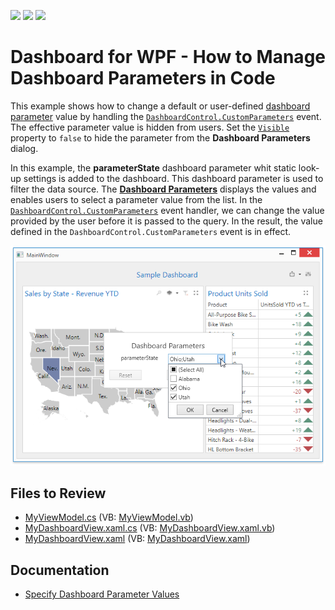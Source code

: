 <!-- default badges list -->
![](https://img.shields.io/endpoint?url=https://codecentral.devexpress.com/api/v1/VersionRange/134282817/22.2.2%2B)
[![](https://img.shields.io/badge/Open_in_DevExpress_Support_Center-FF7200?style=flat-square&logo=DevExpress&logoColor=white)](https://supportcenter.devexpress.com/ticket/details/T830592)
[![](https://img.shields.io/badge/📖_How_to_use_DevExpress_Examples-e9f6fc?style=flat-square)](https://docs.devexpress.com/GeneralInformation/403183)
<!-- default badges end -->

# Dashboard for WPF - How to Manage Dashboard Parameters in Code 

This example shows how to change a default or user-defined [dashboard parameter](https://docs.devexpress.com/Dashboard/400012) value by handling the [`DashboardControl.CustomParameters`](https://docs.devexpress.com/Dashboard/DevExpress.DashboardWpf.DashboardControl.CustomParameters) event. The effective parameter value is hidden from users. Set the [`Visible`](https://docs.devexpress.com/Dashboard/DevExpress.DashboardCommon.DashboardParameter.Visible) property to `false` to hide the parameter from the **Dashboard Parameters** dialog.

In this example, the **parameterState** dashboard parameter whit static look-up settings is added to the dashboard. This dashboard parameter is used to filter the data source. The [**Dashboard Parameters**](https://docs.devexpress.com/Dashboard/400012) displays the values and enables users to select a parameter value from the list. In the [`DashboardControl.CustomParameters`](https://docs.devexpress.com/Dashboard/DevExpress.DashboardWpf.DashboardControl.CustomParameters) event handler, we can change the value provided by the user before it is passed to the query.
In the result, the value defined in the `DashboardControl.CustomParameters` event is in effect.

![Dashboard Parameter Dialog](./images/wpf-dashboard-how-to-manage-dashboard-parameters-in-code.png)

## Files to Review

* [MyViewModel.cs](./cs/WPF_Dashboard_CustomParameters/ViewModels/MyViewModel.cs) (VB: [MyViewModel.vb](./VB/WPF_Dashboard_CustomParameters/ViewModels/MyViewModel.vb))
* [MyDashboardView.xaml.cs](./cs/WPF_Dashboard_CustomParameters/Views/MyDashboardView.xaml.cs) (VB: [MyDashboardView.xaml.vb](./VB/WPF_Dashboard_CustomParameters/Views/MyDashboardView.xaml.vb))
* [MyDashboardView.xaml](./cs/WPF_Dashboard_CustomParameters/Views/MyDashboardView.xaml) (VB: [MyDashboardView.xaml](./VB/WPF_Dashboard_CustomParameters/Views/MyDashboardView.xaml))

## Documentation

- [Specify Dashboard Parameter Values](https://docs.devexpress.com/Dashboard/400012/wpf-viewer/manage-dashboard-parameters)
